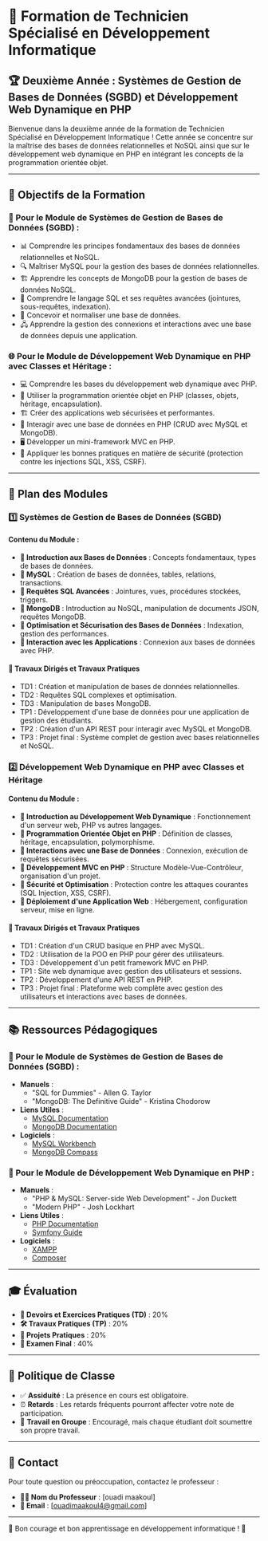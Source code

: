 # 📘 Formation de Technicien Spécialisé en Développement Informatique

## 🏆 Deuxième Année : Systèmes de Gestion de Bases de Données (SGBD) et Développement Web Dynamique en PHP

Bienvenue dans la deuxième année de la formation de Technicien Spécialisé en Développement Informatique ! Cette année se concentre sur la maîtrise des bases de données relationnelles et NoSQL ainsi que sur le développement web dynamique en PHP en intégrant les concepts de la programmation orientée objet.

---

## 🎯 Objectifs de la Formation

### 📌 Pour le Module de Systèmes de Gestion de Bases de Données (SGBD) :
- 📊 Comprendre les principes fondamentaux des bases de données relationnelles et NoSQL.
- 🔍 Maîtriser MySQL pour la gestion des bases de données relationnelles.
- 🏗 Apprendre les concepts de MongoDB pour la gestion de bases de données NoSQL.
- 📑 Comprendre le langage SQL et ses requêtes avancées (jointures, sous-requêtes, indexation).
- 🔄 Concevoir et normaliser une base de données.
- 🖧 Apprendre la gestion des connexions et interactions avec une base de données depuis une application.

### 🌐 Pour le Module de Développement Web Dynamique en PHP avec Classes et Héritage :
- 💻 Comprendre les bases du développement web dynamique avec PHP.
- 🎯 Utiliser la programmation orientée objet en PHP (classes, objets, héritage, encapsulation).
- 🏗 Créer des applications web sécurisées et performantes.
- 📡 Interagir avec une base de données en PHP (CRUD avec MySQL et MongoDB).
- 🖥 Développer un mini-framework MVC en PHP.
- 🔐 Appliquer les bonnes pratiques en matière de sécurité (protection contre les injections SQL, XSS, CSRF).

---

## 📑 Plan des Modules

### 1️⃣ Systèmes de Gestion de Bases de Données (SGBD)

#### Contenu du Module :
- **🔹 Introduction aux Bases de Données** : Concepts fondamentaux, types de bases de données.
- **🔹 MySQL** : Création de bases de données, tables, relations, transactions.
- **🔹 Requêtes SQL Avancées** : Jointures, vues, procédures stockées, triggers.
- **🔹 MongoDB** : Introduction au NoSQL, manipulation de documents JSON, requêtes MongoDB.
- **🔹 Optimisation et Sécurisation des Bases de Données** : Indexation, gestion des performances.
- **🔹 Interaction avec les Applications** : Connexion aux bases de données avec PHP.

#### 📂 Travaux Dirigés et Travaux Pratiques
- TD1 : Création et manipulation de bases de données relationnelles.
- TD2 : Requêtes SQL complexes et optimisation.
- TD3 : Manipulation de bases MongoDB.
- TP1 : Développement d'une base de données pour une application de gestion des étudiants.
- TP2 : Création d'un API REST pour interagir avec MySQL et MongoDB.
- TP3 : Projet final : Système complet de gestion avec bases relationnelles et NoSQL.

### 2️⃣ Développement Web Dynamique en PHP avec Classes et Héritage

#### Contenu du Module :
- **🔹 Introduction au Développement Web Dynamique** : Fonctionnement d'un serveur web, PHP vs autres langages.
- **🔹 Programmation Orientée Objet en PHP** : Définition de classes, héritage, encapsulation, polymorphisme.
- **🔹 Interactions avec une Base de Données** : Connexion, exécution de requêtes sécurisées.
- **🔹 Développement MVC en PHP** : Structure Modèle-Vue-Contrôleur, organisation d'un projet.
- **🔹 Sécurité et Optimisation** : Protection contre les attaques courantes (SQL Injection, XSS, CSRF).
- **🔹 Déploiement d'une Application Web** : Hébergement, configuration serveur, mise en ligne.

#### 📂 Travaux Dirigés et Travaux Pratiques
- TD1 : Création d'un CRUD basique en PHP avec MySQL.
- TD2 : Utilisation de la POO en PHP pour gérer des utilisateurs.
- TD3 : Développement d'un petit framework MVC en PHP.
- TP1 : Site web dynamique avec gestion des utilisateurs et sessions.
- TP2 : Développement d'une API REST en PHP.
- TP3 : Projet final : Plateforme web complète avec gestion des utilisateurs et interactions avec bases de données.

---

## 📚 Ressources Pédagogiques

### 📖 Pour le Module de Systèmes de Gestion de Bases de Données (SGBD) :
- **Manuels** :
  - "SQL for Dummies" - Allen G. Taylor
  - "MongoDB: The Definitive Guide" - Kristina Chodorow
- **Liens Utiles** :
  - [MySQL Documentation](https://dev.mysql.com/doc/)
  - [MongoDB Documentation](https://www.mongodb.com/docs/)
- **Logiciels** :
  - [MySQL Workbench](https://www.mysql.com/products/workbench/)
  - [MongoDB Compass](https://www.mongodb.com/products/compass)

### 📖 Pour le Module de Développement Web Dynamique en PHP :
- **Manuels** :
  - "PHP & MySQL: Server-side Web Development" - Jon Duckett
  - "Modern PHP" - Josh Lockhart
- **Liens Utiles** :
  - [PHP Documentation](https://www.php.net/docs.php)
  - [Symfony Guide](https://symfony.com/doc/current/index.html)
- **Logiciels** :
  - [XAMPP](https://www.apachefriends.org/index.html)
  - [Composer](https://getcomposer.org/)

---

## 🎓 Évaluation

- **📖 Devoirs et Exercices Pratiques (TD)** : 20%
- **🛠 Travaux Pratiques (TP)** : 20%
- **🚀 Projets Pratiques** : 20%
- **📝 Examen Final** : 40%

---

## 📜 Politique de Classe

- ✅ **Assiduité** : La présence en cours est obligatoire.
- ⏰ **Retards** : Les retards fréquents pourront affecter votre note de participation.
- 👥 **Travail en Groupe** : Encouragé, mais chaque étudiant doit soumettre son propre travail.

---

## 📩 Contact

Pour toute question ou préoccupation, contactez le professeur :

- **👨‍🏫 Nom du Professeur** : [ouadi maakoul]
- **📧 Email** : [ouadimaakoul4@gmail.com]

---

🎉 Bon courage et bon apprentissage en développement informatique ! 🚀

